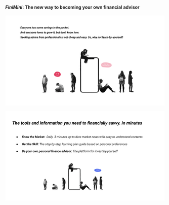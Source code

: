 #### _FiniMini_: The new way to becoming your own financial advisor

![FiniMini](docs/images/FiniMini.png)


![FiniMini_1](docs/images/FiniMini1.png)
